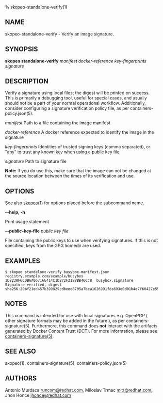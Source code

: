 % skopeo-standalone-verify(1)

## NAME
skopeo\-standalone\-verify - Verify an image signature.

## SYNOPSIS
**skopeo standalone-verify** _manifest_ _docker-reference_ _key-fingerprints_ _signature_

## DESCRIPTION

Verify a signature using local files; the digest will be printed on success. This is primarily a debugging tool, useful for special cases,
and usually should not be a part of your normal operational workflow. Additionally, consider configuring a signature verification policy file,
as per containers-policy.json(5).

  _manifest_ Path to a file containing the image manifest

  _docker-reference_ A docker reference expected to identify the image in the signature

  _key-fingerprints_ Identities of trusted signing keys (comma separated), or "any" to trust any known key when using a public key file

  _signature_ Path to signature file

**Note:** If you do use this, make sure that the image can not be changed at the source location between the times of its verification and use.

## OPTIONS

See also [skopeo(1)](skopeo.1.md) for options placed before the subcommand name.

**--help**, **-h**

Print usage statement

**--public-key-file** _public key file_

File containing the public keys to use when verifying signatures. If this is not specified, keys from the GPG homedir are used.

## EXAMPLES

```console
$ skopeo standalone-verify busybox-manifest.json registry.example.com/example/busybox 1D8230F6CDB6A06716E414C1DB72F2188BB46CC8  busybox.signature
Signature verified, digest sha256:20bf21ed457b390829cdbeec8795a7bea1626991fda603e0d01b4e7f60427e55
```

## NOTES

This command is intended for use with local signatures e.g. OpenPGP ( other signature formats may be added in the future ), as per containers-signature(5). Furthermore, this command does **not** interact with the artifacts generated by Docker Content Trust (DCT). For more information, please see [containers-signature(5)](https://github.com/containers/image/blob/main/docs/containers-signature.5.md).

## SEE ALSO
skopeo(1), containers-signature(5), containers-policy.json(5)

## AUTHORS

Antonio Murdaca <runcom@redhat.com>, Miloslav Trmac <mitr@redhat.com>, Jhon Honce <jhonce@redhat.com>
